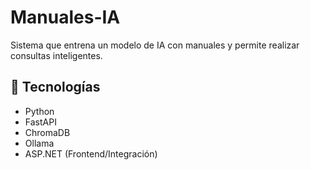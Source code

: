# Manuales-IA

Sistema que entrena un modelo de IA con manuales y permite realizar consultas inteligentes.

## 🚀 Tecnologías
- Python
- FastAPI
- ChromaDB
- Ollama
- ASP.NET (Frontend/Integración)
